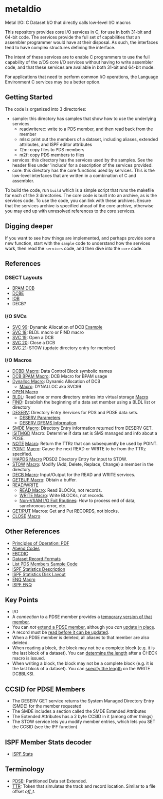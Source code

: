 # metaldio

Metal I/O: C Dataset I/O that directly calls low-level I/O macros

This repository provides core I/O services in C, for use in both 31-bit and 64-bit code.
The services provide the full set of capabilities that an assembler programmer would have at their disposal.
As such, the interfaces tend to have complex structures defining the interface.

The intent of these services are to enable C programmers to use the full capability of the z/OS core I/O services
without having to write assembler code, and that these services are available in both 31-bit and 64-bit mode.

For applications that need to perform common I/O operations, the Language Environment C services may be a better option.

## Getting Started

The code is organized into 3 directories:

- sample: this directory has samples that show how to use the underlying services.
  - readwriterec: write to a PDS member, and then read back from the member
  - mlsx: print out the members of a dataset, including aliases, extended attributes, and ISPF editor attributes
  - f2m: copy files to PDS members
  - m2f: copy PDS members to files
- services: this directory has the services used by the samples. See the header files under 'include' for a
  description of the services provided.
- core: this directory has the core functions used by services. This is the low-level interfaces that are
  written in a combination of C and assembler.

To build the code, run `build` which is a simple script that runs the makefile for each of the 3 directories.
The core code is built into an archive, as is the services code.
To use the code, you can link with these archives. Ensure that the services archive is specified ahead of the
core archive, otherwise you may end up with unresolved references to the core services.

## Digging deeper

If you want to see how things are implemented, and perhaps provide some new function, start with the
`sample` code to understand how the services work, then read the `services` code, and then dive into the
`core` code.

## References

### DSECT Layouts

- [BPAM DCB](https://tech.mikefulton.ca/BPAMDCBLayout)
- [DCBE](https://tech.mikefulton.ca/DCBELayout)  
- [IOB](https://tech.mikefulton.ca/IOBLayout)
- DECB?

### I/O SVCs

- [SVC 99](https://tech.mikefulton.ca/SVC99-Example): Dynamic Allocation of DCB [Example](https://tech.mikefulton.ca/SVC99)
- [SVC 18](https://tech.mikefulton.ca/SVC18-BLDL): BLDL macro or FIND macro
- [SVC 19](https://tech.mikefulton.ca/SVC19-OPEN): Open a DCB
- [SVC 20](https://tech.mikefulton.ca/SVC20-CLOSE): Close a DCB
- [SVC 21](https://tech.mikefulton.ca/SVC21): STOW (update directory entry for member)

### I/O Macros

- [DCBD Macro](https://tech.mikefulton.ca/DCBD-Macro): Data Control Block symbolic names
- [DCB BPAM Macro](https://tech.mikefulton.ca/DCBBPAMMacro): DCB Macro for BPAM usage
- [Dynalloc Macro](https://tech.mikefulton.ca/DynallocMacro): Dynamic Allocation of DCB
  - [Macro](https://tech.mikefulton.ca/DynallocMacro): DYNALLOC aka SVC99
- [OPEN Macro](https://tech.mikefulton.ca/QSAMOPEN)
- [BLDL](https://tech.mikefulton.ca/BLDL-doc): Read one or more directory entries into virtual storage [Macro](https://tech.mikefulton.ca/BLDL-macro)
- [FIND](https://tech.mikefulton.ca/FINDMacro): Establish the beginning of a data set member using a BLDL list or directory
- [DESERV](https://tech.mikefulton.ca/DESERV): Directory Entry Services for PDS and PDSE data sets.
  - [DESERV Parameters](https://tech.mikefulton.ca/DESERV_GET)
  - [DESERV DFSMS Information](https://tech.mikefulton.ca/DESERV_GET_ALL)
- [SMDE Macro](https://tech.mikefulton.ca/SMDEMacro): Directory Entry information returned from DESERV GET.
- [ISITMGD](https://www.ibm.com/docs/en/zos/latest?topic=pmp-using-isitmgd-determine-whether-data-set-is-system-managed) Macro: Determine if data set is SMS managed and info about a PDSE.
- [NOTE](https://www.ibm.com/docs/en/zos/latest?topic=pdse-using-note-macro-provide-relative-position) [Macro](https://tech.mikefulton.ca/NOTEMacro): Return the TTRz that can subsequently be used by POINT.
- [POINT](https://www.ibm.com/docs/en/zos/latest?topic=pdse-using-point-macro-position-block) [Macro](https://tech.mikefulton.ca/POINTMacro): Cause the next READ or WRITE to be from the TTRz specified.
- [IHAPDS Macro](https://tech.mikefulton.ca/IHAPDSMacro) PDSD2 Directory Entry for input to STOW.
- [STOW](https://www.ibm.com/docs/en/zos/latest?topic=pdse-using-stow-macro-update-directory) [Macro](https://tech.mikefulton.ca/STOWMacro): Modify (Add, Delete, Replace, Change) a member in the directory.
- [DECB Macro](https://tech.mikefulton.ca/DECBMacro): Input/Output for the READ and WRITE services.
- [GETBUF Macro](https://tech.mikefulton.ca/GETBufMacro): Obtain a buffer.
- [READ/WRITE](https://www.ibm.com/docs/en/zos/latest?topic=records-accessing-data-read-write)
  - [READ Macro](https://tech.mikefulton.ca/READMacro): Read BLOCKs, not records.
  - [WRITE Macro](https://tech.mikefulton.ca/WRITEMacro): Write BLOCKs, not records.
  - [Non-VSAM I/O Exit Routines](https://tech.mikefulton.ca/NonVSAMIOExitRoutines): How to process end of data, synchronous error, etc.
- [GET/PUT](https://www.ibm.com/docs/en/zos/latest?topic=records-accessing-data-get-put) Macros: Get and Put RECORDS, not blocks.
- [CLOSE](https://www.ibm.com/docs/en/zos/latest?topic=nvmd-openconnect-program-data-bdam-bisam-interface-vsam-bpam-bsam-qisam-interface-vsam-qsam) [Macro](https://tech.mikefulton.ca/QSAMCLOSE)

## Other References

- [Principles of Operation: PDF](https://tech.mikefulton.ca/PrinciplesOfOperation)
- [Abend Codes](https://tech.mikefulton.ca/ZOSAbendCodes)
- [EBCDIC](https://tech.mikefulton.ca/EBCDICReference)
- [Dataset Record Formats](https://tech.mikefulton.ca/DatasetRecordFormats)
- [List PDS Members Sample Code](https://tech.mikefulton.ca/ListPDSMembers)
- [ISPF Statistics Description](https://tech.mikefulton.ca/ISPFStats)
- [ISPF Statistics Disk Layout](https://tech.mikefulton.ca/ISPFStatsLayout)
- [ENQ Macro](https://tech.mikefulton.ca/ENQMacro)
- [ISPF ENQ](https://tech.mikefulton.ca/ISPFENQ)

## Key Points

- I/O
- A _connection_ to a PDSE member provides a [temporary version of that member](https://www.ibm.com/docs/en/zos/3.1.0?topic=pdse-establishing-connections-members).
- You can _not_ [extend a PDSE member](https://www.ibm.com/docs/en/zos/3.1.0?topic=pdse-extending-member), although you _can_ [update in place](https://www.ibm.com/docs/en/zos/3.1.0?topic=pdse-extending-member).
- A record must be [read before it can be updated](https://www.ibm.com/docs/en/zos/3.1.0?topic=uip-bsam-bpam).
- When a PDSE member is deleted, all aliases to that member are also deleted.
- When reading a block, the block may not be a complete block (e.g. it is the last block of a dataset). You can [determine the length](https://tech.mikefulton.ca/BlockLengthReadDetermination) after a CHECK macro is issued.
- When writing a block, the block may not be a complete block (e.g. it is the last block of a dataset). You can [specify the length](https://tech.mikefulton.ca/BlockLengthWriteDetermination) on the WRITE DCBBLKSI.

## CCSID for PDSE Members

- The DESERV GET service returns the System Managed Directory Entry (SMDE) for the member requested
- The SMDE includes a section called the SMDE Extended Attributes
- The Extended Attributes has a 2 byte CCSID in it (among other things)
- The STOW service lets you modify member entries, which lets you SET the CCSID (see the IFF function)

## ISPF Member Stats decoder

- [ISPF Stats](https://ibmmainframes.com/viewtopic.php?t=23109&highlight=smf)

## Terminology

- [PDSE](https://www.ibm.com/docs/en/zos/3.1.0?topic=files-processing-partitioned-data-set-extended-pdse): Partitioned Data set Extended.
- [TTR](https://www.ibm.com/docs/en/zos/3.1.0?topic=pdse-relative-track-addresses-ttr): Token that simulates the track and record location. Similar to a file offset _off_t_.
